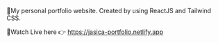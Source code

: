 📍My personal portfolio website. Created by using ReactJS and Tailwind CSS.

🎇Watch Live here 👉 https://jasica-portfolio.netlify.app
